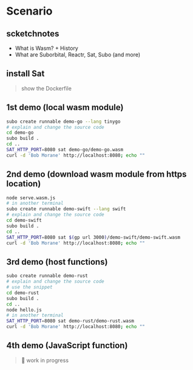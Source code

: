 # Scenario

## scketchnotes

- What is Wasm? + History
- What are Suborbital, Reactr, Sat, Subo (and more)

## install Sat

> show the Dockerfile

## 1st demo (local wasm module)

```bash
subo create runnable demo-go --lang tinygo
# explain and change the source code
cd demo-go
subo build .
cd ..
SAT_HTTP_PORT=8080 sat demo-go/demo-go.wasm
curl -d 'Bob Morane' http://localhost:8080; echo ""
```

## 2nd demo (download wasm module from https location)

```bash
node serve.wasm.js
# in another terminal
subo create runnable demo-swift --lang swift
# explain and change the source code
cd demo-swift
subo build .
cd ..
SAT_HTTP_PORT=8080 sat $(gp url 3000)/demo-swift/demo-swift.wasm
curl -d 'Bob Morane' http://localhost:8080; echo ""
```

## 3rd demo (host functions)

```bash
subo create runnable demo-rust
# explain and change the source code
# use the snippet
cd demo-rust
subo build .
cd ..
node hello.js
# in another terminal
SAT_HTTP_PORT=8080 sat demo-rust/demo-rust.wasm
curl -d 'Bob Morane' http://localhost:8080; echo ""
```

## 4th demo (JavaScript function)

> 🚧 work in progress